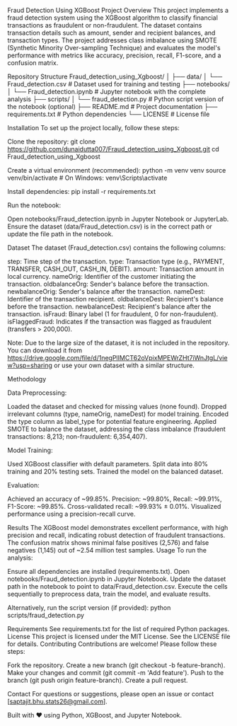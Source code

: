 Fraud Detection Using XGBoost
Project Overview
This project implements a fraud detection system using the XGBoost algorithm to classify financial transactions as fraudulent or non-fraudulent. The dataset contains transaction details such as amount, sender and recipient balances, and transaction types. The project addresses class imbalance using SMOTE (Synthetic Minority Over-sampling Technique) and evaluates the model's performance with metrics like accuracy, precision, recall, F1-score, and a confusion matrix.




Repository Structure
Fraud_detection_using_Xgboost/
│
├── data/
│   └── Fraud_detection.csv           # Dataset used for training and testing
├── notebooks/
│   └── Fraud_detection.ipynb         # Jupyter notebook with the complete analysis
├── scripts/
│   └── fraud_detection.py            # Python script version of the notebook (optional)
├── README.md                         # Project documentation
├── requirements.txt                  # Python dependencies
└── LICENSE                           # License file
 

Installation
To set up the project locally, follow these steps:

Clone the repository:
git clone https://github.com/dunaidutta007/Fraud_detection_using_Xgboost.git
cd Fraud_detection_using_Xgboost


Create a virtual environment (recommended):
python -m venv venv
source venv/bin/activate  # On Windows: venv\Scripts\activate


Install dependencies:
pip install -r requirements.txt


Run the notebook:

Open notebooks/Fraud_detection.ipynb in Jupyter Notebook or JupyterLab.
Ensure the dataset (data/Fraud_detection.csv) is in the correct path or update the file path in the notebook.



Dataset
The dataset (Fraud_detection.csv) contains the following columns:

step: Time step of the transaction.
type: Transaction type (e.g., PAYMENT, TRANSFER, CASH_OUT, CASH_IN, DEBIT).
amount: Transaction amount in local currency.
nameOrig: Identifier of the customer initiating the transaction.
oldbalanceOrg: Sender's balance before the transaction.
newbalanceOrig: Sender's balance after the transaction.
nameDest: Identifier of the transaction recipient.
oldbalanceDest: Recipient's balance before the transaction.
newbalanceDest: Recipient's balance after the transaction.
isFraud: Binary label (1 for fraudulent, 0 for non-fraudulent).
isFlaggedFraud: Indicates if the transaction was flagged as fraudulent (transfers > 200,000).

Note: Due to the large size of the dataset, it is not included in the repository. 
You can download it from https://drive.google.com/file/d/1negPlIMCT62oVpixMPEWrZHt7iWnJtgL/view?usp=sharing or use your own dataset with a similar structure.


Methodology

Data Preprocessing:

Loaded the dataset and checked for missing values (none found).
Dropped irrelevant columns (type, nameOrig, nameDest) for model training.
Encoded the type column as label_type for potential feature engineering.
Applied SMOTE to balance the dataset, addressing the class imbalance (fraudulent transactions: 8,213; non-fraudulent: 6,354,407).


Model Training:

Used XGBoost classifier with default parameters.
Split data into 80% training and 20% testing sets.
Trained the model on the balanced dataset.


Evaluation:

Achieved an accuracy of ~99.85%.
Precision: ~99.80%, Recall: ~99.91%, F1-Score: ~99.85%.
Cross-validated recall: ~99.93% ± 0.01%.
Visualized performance using a precision-recall curve.



Results
The XGBoost model demonstrates excellent performance, with high precision and recall, indicating robust detection of fraudulent transactions. The confusion matrix shows minimal false positives (2,576) and false negatives (1,145) out of ~2.54 million test samples.
Usage
To run the analysis:

Ensure all dependencies are installed (requirements.txt).
Open notebooks/Fraud_detection.ipynb in Jupyter Notebook.
Update the dataset path in the notebook to point to data/Fraud_detection.csv.
Execute the cells sequentially to preprocess data, train the model, and evaluate results.

Alternatively, run the script version (if provided):
python scripts/fraud_detection.py

Requirements
See requirements.txt for the list of required Python packages.
License
This project is licensed under the MIT License. See the LICENSE file for details.
Contributing
Contributions are welcome! Please follow these steps:

Fork the repository.
Create a new branch (git checkout -b feature-branch).
Make your changes and commit (git commit -m 'Add feature').
Push to the branch (git push origin feature-branch).
Create a pull request.

Contact
For questions or suggestions, please open an issue or contact [saptajit.bhu.stats26@gmail.com].

Built with ❤️ using Python, XGBoost, and Jupyter Notebook.
